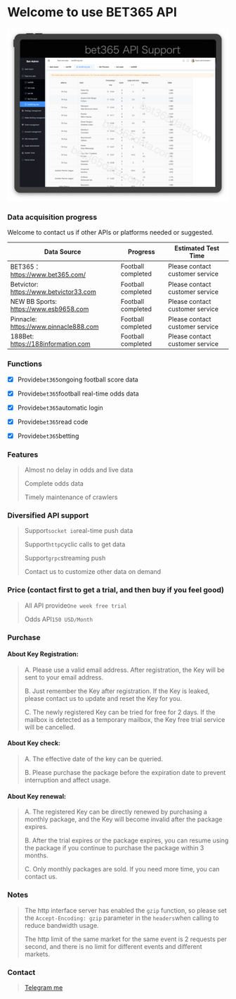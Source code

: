 # Welcome to use BET365 API

![image](https://github.com/BET365-API/BET365-API/blob/main/Example/bet365api.png)

### Data acquisition progress
Welcome to contact us if other APIs or platforms needed or suggested.

| Data Source | Progress | Estimated Test Time |
| ------ | ------ | ------ |
| BET365：https://www.bet365.com/ | Football completed | Please contact customer service |
| Betvictor: https://www.betvictor33.com | Football completed | Please contact customer service |
| NEW BB Sports: https://www.esb9658.com | Football completed | Please contact customer service |
| Pinnacle: https://www.pinnacle888.com | Football completed | Please contact customer service |
| 188Bet: https://188information.com | Football completed | Please contact customer service |



### Functions

- [X] Provide``bet365``ongoing football score data
- [X] Provide``bet365``football real-time odds data
- [X] Provide``bet365``automatic login
- [X] Provide``bet365``read code
- [X] Provide``bet365``betting



### Features

> Almost no delay in odds and live data
>
> Complete odds data
>
> Timely maintenance of crawlers



### Diversified API support

> Support``socket io``real-time push data
>
> Support``http``cyclic calls to get data
>
> Support``grpc``streaming push
>
> Contact us to customize other data on demand




### Price (contact first to get a trial, and then buy if you feel good)

> All API provide``One week free trial``
>
> Odds API``150 USD/Month``




### Purchase

#### About Key Registration:

> A. Please use a valid email address. After registration, the Key will be sent to your email address.
>
> B. Just remember the Key after registration. If the Key is leaked, please contact us to update and reset the Key for you.
>
> C. The newly registered Key can be tried for free for 2 days. If the mailbox is detected as a temporary mailbox, the Key free trial service will be cancelled.



#### About Key check:

> A. The effective date of the key can be queried. 
>
> B. Please purchase the package before the expiration date to prevent interruption and affect usage.



#### About Key renewal:

> A. The registered Key can be directly renewed by purchasing a monthly package, and the Key will become invalid after the package expires.
>
> B. After the trial expires or the package expires, you can resume using the package if you continue to purchase the package within 3 months.
>
> C. Only monthly packages are sold. If you need more time, you can contact us.



### Notes
> The http interface server has enabled the ``gzip`` function, so please set the ``Accept-Encoding: gzip`` parameter in the ``headers``when calling to reduce bandwidth usage.
>
> The http limit of the same market for the same event is 2 requests per second, and there is no limit for different events and different markets.



### Contact

> [Telegram me](https://t.me/OHR_SOY)
